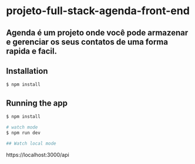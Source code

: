 # projeto-full-stack-agenda-front-end

## Agenda é um projeto onde você pode armazenar e gerenciar os seus contatos de uma forma rapida e facil.

## Installation

```bash
$ npm install
```

## Running the app

```bash
$ npm install

# watch mode
$ npm run dev

## Watch local mode
```
https://localhost:3000/api
```
